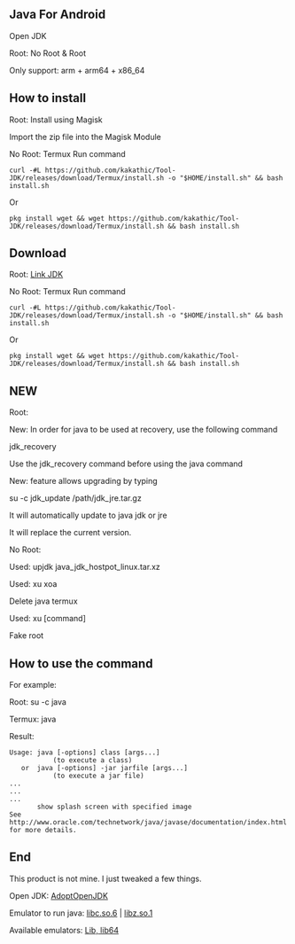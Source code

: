 ## Java For Android


Open JDK

Root: No Root & Root

Only support: arm + arm64 + x86_64


## How to install

Root: Install using Magisk

Import the zip file into the Magisk Module

No Root: Termux Run command

```
curl -#L https://github.com/kakathic/Tool-JDK/releases/download/Termux/install.sh -o "$HOME/install.sh" && bash install.sh
```
Or
```
pkg install wget && wget https://github.com/kakathic/Tool-JDK/releases/download/Termux/install.sh && bash install.sh
```

## Download

Root: [Link JDK](https://github.com/kakathic/Tool-JDK/releases/download/JDK16/Tool-JDK.zip)

No Root: Termux Run command

```
curl -#L https://github.com/kakathic/Tool-JDK/releases/download/Termux/install.sh -o "$HOME/install.sh" && bash install.sh
```
Or
```
pkg install wget && wget https://github.com/kakathic/Tool-JDK/releases/download/Termux/install.sh && bash install.sh
```

## NEW

Root:

New: In order for java to be used at recovery, use the following command

jdk_recovery

Use the jdk_recovery command before using the java command

New: feature allows upgrading by typing

su -c jdk_update /path/jdk_jre.tar.gz

It will automatically update to java jdk or jre

It will replace the current version.

No Root:

Used: upjdk java_jdk_hostpot_linux.tar.xz

Used: xu xoa

Delete java termux

Used: xu [command]

Fake root


## How to use the command


For example:

Root: su -c java

Termux: java

Result:

```
Usage: java [-options] class [args...]
           (to execute a class)
   or  java [-options] -jar jarfile [args...]
           (to execute a jar file)
...
...
...
       show splash screen with specified image
See http://www.oracle.com/technetwork/java/javase/documentation/index.html for more details.
```


## End

This product is not mine. I just tweaked a few things.

Open JDK: [AdoptOpenJDK](https://adoptopenjdk.net)

Emulator to run java: [libc.so.6](https://packages.debian.org/search?searchon=contents&keywords=libc.so.6) | [libz.so.1](https://packages.debian.org/search?searchon=contents&keywords=libz.so.1)

Available emulators: [Lib, lib64](https://github.com/kakathic/Tool-JDK/tree/main/lib)
